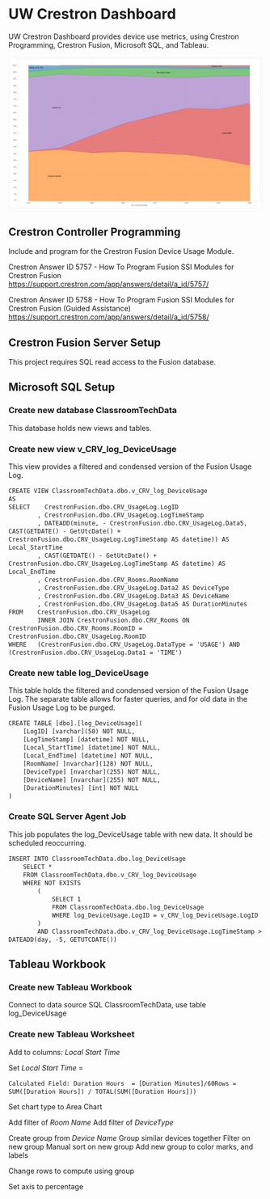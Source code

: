 # UW Crestron Dashboard

UW Crestron Dashboard provides device use metrics, using Crestron Programming, Crestron Fusion, Microsoft SQL, and Tableau.


![Tableau Dashboard graph, showing device usage over time](./readme_img_TableauReportExample.png?raw=true "Tableau Dashboard")


## Crestron Controller Programming

Include and program for the Crestron Fusion Device Usage Module.

Crestron Answer ID 5757 - How To Program Fusion SSI Modules for Crestron Fusion
https://support.crestron.com/app/answers/detail/a_id/5757/

Crestron Answer ID 5758 - How To Program Fusion SSI Modules for Crestron Fusion (Guided Assistance)
https://support.crestron.com/app/answers/detail/a_id/5758/

## Crestron Fusion Server Setup

This project requires SQL read access to the Fusion database.

## Microsoft SQL Setup

### Create new database ClassroomTechData 
This database holds new views and tables.

### Create new view v_CRV_log_DeviceUsage
This view provides a filtered and condensed version of the Fusion Usage Log.
```
CREATE VIEW ClassroomTechData.dbo.v_CRV_log_DeviceUsage
AS
SELECT    CrestronFusion.dbo.CRV_UsageLog.LogID
		, CrestronFusion.dbo.CRV_UsageLog.LogTimeStamp
		, DATEADD(minute, - CrestronFusion.dbo.CRV_UsageLog.Data5, CAST(GETDATE() - GetUtcDate() + CrestronFusion.dbo.CRV_UsageLog.LogTimeStamp AS datetime)) AS Local_StartTime
		, CAST(GETDATE() - GetUtcDate() + CrestronFusion.dbo.CRV_UsageLog.LogTimeStamp AS datetime) AS Local_EndTime
		, CrestronFusion.dbo.CRV_Rooms.RoomName
		, CrestronFusion.dbo.CRV_UsageLog.Data2 AS DeviceType
		, CrestronFusion.dbo.CRV_UsageLog.Data3 AS DeviceName
		, CrestronFusion.dbo.CRV_UsageLog.Data5 AS DurationMinutes
FROM	CrestronFusion.dbo.CRV_UsageLog 
		INNER JOIN CrestronFusion.dbo.CRV_Rooms ON CrestronFusion.dbo.CRV_Rooms.RoomID = CrestronFusion.dbo.CRV_UsageLog.RoomID
WHERE	(CrestronFusion.dbo.CRV_UsageLog.DataType = 'USAGE') AND (CrestronFusion.dbo.CRV_UsageLog.Data1 = 'TIME')
```

### Create new table log_DeviceUsage
This table holds the filtered and condensed version of the Fusion Usage Log.  The separate table allows for faster queries, and for old data in the Fusion Usage Log to be purged.
```
CREATE TABLE [dbo].[log_DeviceUsage](
	[LogID] [varchar](50) NOT NULL,
	[LogTimeStamp] [datetime] NOT NULL,
	[Local_StartTime] [datetime] NOT NULL,
	[Local_EndTime] [datetime] NOT NULL,
	[RoomName] [nvarchar](128) NOT NULL,
	[DeviceType] [nvarchar](255) NOT NULL,
	[DeviceName] [nvarchar](255) NOT NULL,
	[DurationMinutes] [int] NOT NULL
)
```

### Create SQL Server Agent Job 
This job populates the log_DeviceUsage table with new data. It should be scheduled reoccurring.
```
INSERT INTO ClassroomTechData.dbo.log_DeviceUsage
	SELECT *
	FROM ClassroomTechData.dbo.v_CRV_log_DeviceUsage
	WHERE NOT EXISTS
		(
			SELECT 1
			FROM ClassroomTechData.dbo.log_DeviceUsage
			WHERE log_DeviceUsage.LogID = v_CRV_log_DeviceUsage.LogID
		)
		AND ClassroomTechData.dbo.v_CRV_log_DeviceUsage.LogTimeStamp > DATEADD(day, -5, GETUTCDATE())
```

## Tableau Workbook

### Create new Tableau Workbook
Connect to data source SQL ClassroomTechData, use table log_DeviceUsage


### Create new Tableau Worksheet

Add to columns: _Local Start Time_

Set _Local Start Time_ = 
```
Calculated Field: Duration Hours  = [Duration Minutes]/60Rows = SUM([Duration Hours]) / TOTAL(SUM([Duration Hours]))
```

Set chart type to Area Chart

Add filter of _Room Name_
Add filter of _DeviceType_

Create group from _Device Name_
Group similar devices together
Filter on new group
Manual sort on new group
Add new group to color marks, and labels

Change rows to compute using group

Set axis to percentage


